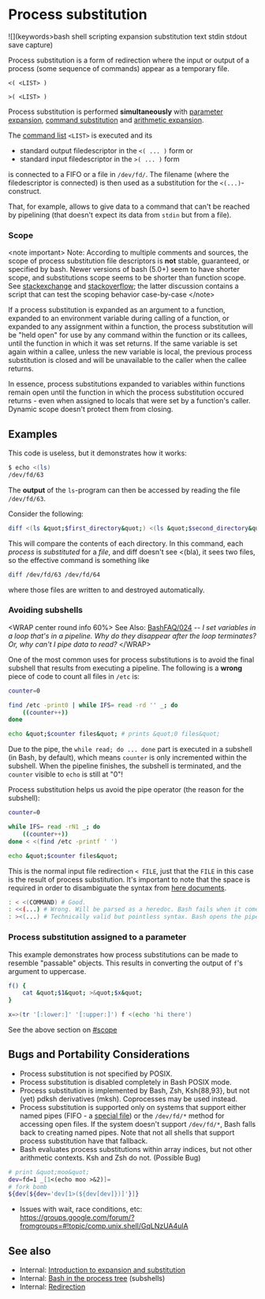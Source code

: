 # Process substitution

![](keywords>bash shell scripting expansion substitution text stdin stdout save capture)

Process substitution is a form of redirection where the input or output
of a process (some sequence of commands) appear as a temporary file.

    <( <LIST> )

    >( <LIST> )

Process substitution is performed **simultaneously** with [parameter
expansion](/syntax/pe), [command
substitution](/syntax/expansion/cmdsubst) and [arithmetic
expansion](/syntax/expansion/arith).

The [command list](/syntax/basicgrammar#lists) `<LIST>` is executed and
its

- standard output filedescriptor in the `<( ... )` form or
- standard input filedescriptor in the `>( ... )` form

is connected to a FIFO or a file in `/dev/fd/`. The filename (where the
filedescriptor is connected) is then used as a substitution for the
`<(...)`-construct.

That, for example, allows to give data to a command that can't be
reached by pipelining (that doesn't expect its data from `stdin` but
from a file).

### Scope

\<note important\> Note: According to multiple comments and sources, the
scope of process substitution file descriptors is **not** stable,
guaranteed, or specified by bash. Newer versions of bash (5.0+) seem to
have shorter scope, and substitutions scope seems to be shorter than
function scope. See
[stackexchange](https://unix.stackexchange.com/questions/425456/conditional-process-substitution)
and
[stackoverflow](https://stackoverflow.com/questions/46660020/bash-what-is-the-scope-of-the-process-substitution);
the latter discussion contains a script that can test the scoping
behavior case-by-case \</note\>

If a process substitution is expanded as an argument to a function,
expanded to an environment variable during calling of a function, or
expanded to any assignment within a function, the process substitution
will be "held open" for use by any command within the function or its
callees, until the function in which it was set returns. If the same
variable is set again within a callee, unless the new variable is local,
the previous process substitution is closed and will be unavailable to
the caller when the callee returns.

In essence, process substitutions expanded to variables within functions
remain open until the function in which the process substitution occured
returns - even when assigned to locals that were set by a function's
caller. Dynamic scope doesn't protect them from closing.

## Examples

This code is useless, but it demonstrates how it works:

``` bash
$ echo <(ls)
/dev/fd/63
```

The **output** of the `ls`-program can then be accessed by reading the
file `/dev/fd/63`.

Consider the following:

``` bash
diff <(ls &quot;$first_directory&quot;) <(ls &quot;$second_directory&quot;)
```

This will compare the contents of each directory. In this command, each
*process* is *substituted* for a *file*, and diff doesn't see \<(bla),
it sees two files, so the effective command is something like

``` bash
diff /dev/fd/63 /dev/fd/64
```

where those files are written to and destroyed automatically.

### Avoiding subshells

\<WRAP center round info 60%\> See Also:
[BashFAQ/024](http://mywiki.wooledge.org/BashFAQ/024) -- *I set
variables in a loop that's in a pipeline. Why do they disappear after
the loop terminates? Or, why can't I pipe data to read?* \</WRAP\>

One of the most common uses for process substitutions is to avoid the
final subshell that results from executing a pipeline. The following is
a **wrong** piece of code to count all files in `/etc` is:

``` bash
counter=0

find /etc -print0 | while IFS= read -rd '' _; do
    ((counter++))
done

echo &quot;$counter files&quot; # prints &quot;0 files&quot;
```

Due to the pipe, the `while read; do ... done` part is executed in a
subshell (in Bash, by default), which means `counter` is only
incremented within the subshell. When the pipeline finishes, the
subshell is terminated, and the `counter` visible to `echo` is still at
"0"!

Process substitution helps us avoid the pipe operator (the reason for
the subshell):

``` bash
counter=0

while IFS= read -rN1 _; do
    ((counter++))
done < <(find /etc -printf ' ')

echo &quot;$counter files&quot;
```

This is the normal input file redirection `< FILE`, just that the `FILE`
in this case is the result of process substitution. It's important to
note that the space is required in order to disambiguate the syntax from
[here documents](/syntax/redirection#here_documents).

``` bash
: < <(COMMAND) # Good.
: <<(...) # Wrong. Will be parsed as a heredoc. Bash fails when it comes across the unquoted metacharacter ''(''
: ><(...) # Technically valid but pointless syntax. Bash opens the pipe for writing, while the commands within the process substitution have their stdout connected to the pipe.
```

### Process substitution assigned to a parameter

This example demonstrates how process substitutions can be made to
resemble "passable" objects. This results in converting the output of
`f`'s argument to uppercase.

``` bash
f() {
    cat &quot;$1&quot; >&quot;$x&quot;
}

x=>(tr '[:lower:]' '[:upper:]') f <(echo 'hi there')
```

See the above section on [\#scope](#scope)

## Bugs and Portability Considerations

- Process substitution is not specified by POSIX.
- Process substitution is disabled completely in Bash POSIX mode.
- Process substitution is implemented by Bash, Zsh, Ksh{88,93}, but not
  (yet) pdksh derivatives (mksh). Coprocesses may be used instead.
- Process substitution is supported only on systems that support either
  named pipes (FIFO - a [special file](/dict/terms/special_file)) or the
  `/dev/fd/*` method for accessing open files. If the system doesn't
  support `/dev/fd/*`, Bash falls back to creating named pipes. Note
  that not all shells that support process substitution have that
  fallback.
- Bash evaluates process substitutions within array indices, but not
  other arithmetic contexts. Ksh and Zsh do not. (Possible Bug)

``` bash
# print &quot;moo&quot;
dev=fd=1 _[1<(echo moo >&2)]=
# fork bomb
${dev[${dev='dev[1>(${dev[dev]})]'}]}
```

- Issues with wait, race conditions, etc:
  <https://groups.google.com/forum/?fromgroups=#!topic/comp.unix.shell/GqLNzUA4ulA>

## See also

- Internal: [Introduction to expansion and
  substitution](/syntax/expansion/intro)
- Internal: [Bash in the process tree](/scripting/processtree)
  (subshells)
- Internal: [Redirection](/syntax/redirection)
